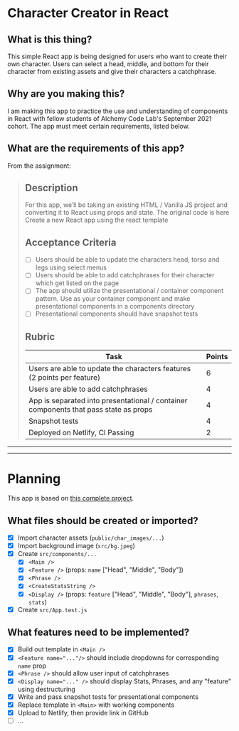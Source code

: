 # Character Creator in React

## What is this thing?

This simple React app is being designed for users who want to create their own character. Users can select a head, middle, and bottom for their character from existing assets and give their characters a catchphrase.

## Why are you making this?

I am making this app to practice the use and understanding of components in React with fellow students of Alchemy Code Lab's September 2021 cohort. The app must meet certain requirements, listed below.

## What are the requirements of this app?

From the assignment:

> ## Description
>
> For this app, we’ll be taking an existing HTML / Vanilla JS project and converting it to React using props and state. The original code is here Create a new React app using the react template
>
> ## Acceptance Criteria
>
> - [ ] Users should be able to update the characters head, torso and legs using select menus
> - [ ] Users should be able to add catchphrases for their character which get listed on the page
> - [ ] The app should utilize the presentational / container component pattern. Use as your container component and make presentational components in a components directory
> - [ ] Presentational components should have snapshot tests
>
> ## Rubric
>
> | Task                                                                                 | Points |
> | ------------------------------------------------------------------------------------ | ------ |
> | Users are able to update the characters features (2 points per feature)              | 6      |
> | Users are able to add catchphrases                                                   | 4      |
> | App is separated into presentational / container components that pass state as props | 4      |
> | Snapshot tests                                                                       | 4      |
> | Deployed on Netlify, CI Passing                                                      | 2      |

---

---

# Planning

This app is based on [this complete project](https://alchemycodelab.github.io/web-01-character-designer/).

## What files should be created or imported?

- [x] Import character assets (`public/char_images/...`)
- [x] Import background image (`src/bg.jpeg`)
- [x] Create `src/components/...`
  - [x] `<Main />`
  - [x] `<Feature />` (props: `name` ["Head", "Middle", "Body"])
  - [x] `<Phrase />`
  - [x] `<CreateStatsString />`
  - [x] `<Display />` (props: `feature` ["Head", "Middle", "Body"], `phrases`, `stats`)
- [x] Create `src/App.test.js`

## What features need to be implemented?

- [x] Build out template in `<Main />`
- [x] `<Feature name="..."/>` should include dropdowns for corresponding `name` prop
- [x] `<Phrase />` should allow user input of catchphrases
- [x] `<Display name="..." />` should display Stats, Phrases, and any "feature" using destructuring
- [x] Write and pass snapshot tests for presentational components
- [x] Replace template in `<Main>` with working components
- [x] Upload to Netlify, then provide link in GitHub
- [ ] ...
